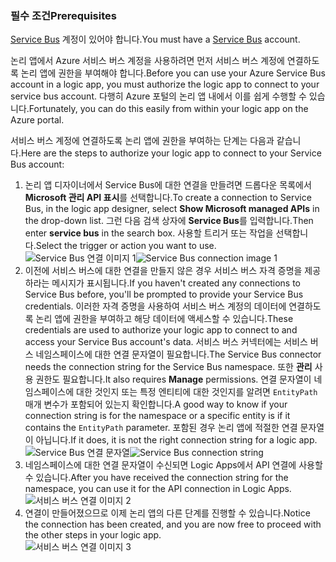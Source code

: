 ### <a name="prerequisites"></a><span data-ttu-id="26a7c-101">필수 조건</span><span class="sxs-lookup"><span data-stu-id="26a7c-101">Prerequisites</span></span>
<span data-ttu-id="26a7c-102">[Service Bus](https://azure.microsoft.com/services/service-bus/) 계정이 있어야 합니다.</span><span class="sxs-lookup"><span data-stu-id="26a7c-102">You must have a [Service Bus](https://azure.microsoft.com/services/service-bus/) account.</span></span>  

<span data-ttu-id="26a7c-103">논리 앱에서 Azure 서비스 버스 계정을 사용하려면 먼저 서비스 버스 계정에 연결하도록 논리 앱에 권한을 부여해야 합니다.</span><span class="sxs-lookup"><span data-stu-id="26a7c-103">Before you can use your Azure Service Bus account in a logic app, you must authorize the logic app to connect to your service bus account.</span></span> <span data-ttu-id="26a7c-104">다행히 Azure 포털의 논리 앱 내에서 이를 쉽게 수행할 수 있습니다.</span><span class="sxs-lookup"><span data-stu-id="26a7c-104">Fortunately, you can do this easily from within your logic app on the Azure portal.</span></span>  

<span data-ttu-id="26a7c-105">서비스 버스 계정에 연결하도록 논리 앱에 권한을 부여하는 단계는 다음과 같습니다.</span><span class="sxs-lookup"><span data-stu-id="26a7c-105">Here are the steps to authorize your logic app to connect to your Service Bus account:</span></span>  

1. <span data-ttu-id="26a7c-106">논리 앱 디자이너에서 Service Bus에 대한 연결을 만들려면 드롭다운 목록에서 **Microsoft 관리 API 표시**를 선택합니다.</span><span class="sxs-lookup"><span data-stu-id="26a7c-106">To create a connection to Service Bus, in the logic app designer, select **Show Microsoft managed APIs** in the drop-down list.</span></span> <span data-ttu-id="26a7c-107">그런 다음 검색 상자에 **Service Bus**를 입력합니다.</span><span class="sxs-lookup"><span data-stu-id="26a7c-107">Then enter **service bus** in the search box.</span></span> <span data-ttu-id="26a7c-108">사용할 트리거 또는 작업을 선택합니다.</span><span class="sxs-lookup"><span data-stu-id="26a7c-108">Select the trigger or action you want to use.</span></span>  
    <span data-ttu-id="26a7c-109">![Service Bus 연결 이미지 1](./media/connectors-create-api-servicebus/servicebus-1.png)</span><span class="sxs-lookup"><span data-stu-id="26a7c-109">![Service Bus connection image 1](./media/connectors-create-api-servicebus/servicebus-1.png)</span></span>  
2. <span data-ttu-id="26a7c-110">이전에 서비스 버스에 대한 연결을 만들지 않은 경우 서비스 버스 자격 증명을 제공하라는 메시지가 표시됩니다.</span><span class="sxs-lookup"><span data-stu-id="26a7c-110">If you haven't created any connections to Service Bus before, you'll be prompted to provide your Service Bus credentials.</span></span> <span data-ttu-id="26a7c-111">이러한 자격 증명을 사용하여 서비스 버스 계정의 데이터에 연결하도록 논리 앱에 권한을 부여하고 해당 데이터에 액세스할 수 있습니다.</span><span class="sxs-lookup"><span data-stu-id="26a7c-111">These credentials are used to authorize your logic app to connect to and access your Service Bus account's data.</span></span> <span data-ttu-id="26a7c-112">서비스 버스 커넥터에는 서비스 버스 네임스페이스에 대한 연결 문자열이 필요합니다.</span><span class="sxs-lookup"><span data-stu-id="26a7c-112">The Service Bus connector needs the connection string for the Service Bus namespace.</span></span> <span data-ttu-id="26a7c-113">또한 **관리** 사용 권한도 필요합니다.</span><span class="sxs-lookup"><span data-stu-id="26a7c-113">It also requires **Manage** permissions.</span></span> <span data-ttu-id="26a7c-114">연결 문자열이 네임스페이스에 대한 것인지 또는 특정 엔티티에 대한 것인지를 알려면 `EntityPath` 매개 변수가 포함되어 있는지 확인합니다.</span><span class="sxs-lookup"><span data-stu-id="26a7c-114">A good way to know if your connection string is for the namespace or a specific entity is if it contains the `EntityPath` parameter.</span></span> <span data-ttu-id="26a7c-115">포함된 경우 논리 앱에 적절한 연결 문자열이 아닙니다.</span><span class="sxs-lookup"><span data-stu-id="26a7c-115">If it does, it is not the right connection string for a logic app.</span></span>  
    <span data-ttu-id="26a7c-116">![Service Bus 연결 문자열](./media/connectors-create-api-servicebus/connectionstring.png)</span><span class="sxs-lookup"><span data-stu-id="26a7c-116">![Service Bus connection string](./media/connectors-create-api-servicebus/connectionstring.png)</span></span>
3. <span data-ttu-id="26a7c-117">네임스페이스에 대한 연결 문자열이 수신되면 Logic Apps에서 API 연결에 사용할 수 있습니다.</span><span class="sxs-lookup"><span data-stu-id="26a7c-117">After you have received the connection string for the namespace, you can use it for the API connection in Logic Apps.</span></span>  
    ![서비스 버스 연결 이미지 2](./media/connectors-create-api-servicebus/servicebus-2.png)  
4. <span data-ttu-id="26a7c-119">연결이 만들어졌으므로 이제 논리 앱의 다른 단계를 진행할 수 있습니다.</span><span class="sxs-lookup"><span data-stu-id="26a7c-119">Notice the connection has been created, and you are now free to proceed with the other steps in your logic app.</span></span>  
    ![서비스 버스 연결 이미지 3](./media/connectors-create-api-servicebus/servicebus-3.png)   

